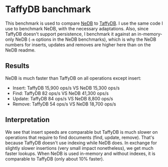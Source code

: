 # TaffyDB banchmark

This benchmark is used to compare <a href="https://github.com/louischatriot/nedb" target="_blank">NeDB</a> to <a href="http://www.taffydb.com/" target="_blank">TaffyDB</a>. I use the same code I use to benchmark NeDB, with the necessary adaptations. Also, since TaffyDB doesn't support persistence, I benchmark it against an in-memory-only NeDB (`-m` options in the NeDB benchmarks), which is why the NeDB numbers for inserts, updates and removes are higher here than on the NeDB readme.


## Results

NeDB is much faster than TaffyDB on all operations except insert:  

* Insert: TaffyDB 15,900 ops/s VS NeDB 15,300 ops/s
* Find: TaffyDB 82 ops/s VS NeDB 41,300 ops/s
* Update: TaffyDB 84 ops/s VS NeDB 8,800 ops/s
* Remove: TaffyDB 54 ops/s VS NeDB 18,700 ops/s


## Interpretation

We see that insert speeds are comparable but TaffyDB is much slower on operations that require to find documents (find, update, remove). That's because TaffyDB doesn't use indexing while NeDB does. In exchange for slightly slower insertions (very small impact nonetheless), we get much faster lookups. When NeDB is used in-memory and without indexes, it is comparable to TaffyDB (only about 10% faster).


